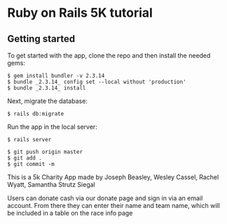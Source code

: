 # Ruby on Rails 5K tutorial


## Getting started

To get started with the app, clone the repo and then install the needed gems:

```
$ gem install bundler -v 2.3.14
$ bundle _2.3.14_ config set --local without 'production'
$ bundle _2.3.14_ install
```

Next, migrate the database:

```
$ rails db:migrate
```


Run the app in the local server:

```
$ rails server
```
```
$ git push origin master
$ git add .
$ git commit -m
```
This is a 5k Charity App made by Joseph Beasley, Wesley Cassel, Rachel Wyatt, Samantha Strutz Siegal

Users can donate cash via our donate page and sign in via an email account. 
From there they can enter their name and team name, which will be included in a table on the race info page
